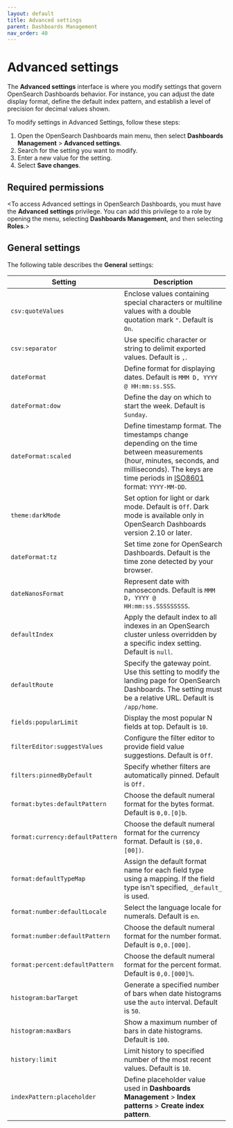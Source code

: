 ```yaml
---
layout: default
title: Advanced settings
parent: Dashboards Management
nav_order: 40
---
```


# Advanced settings

The **Advanced settings** interface is where you modify settings that govern OpenSearch Dashboards behavior. For instance, you can adjust the date display format, define the default index pattern, and establish a level of precision for decimal values shown.

To modify settings in Advanced Settings, follow these steps:

1. Open the OpenSearch Dashboards main menu, then select **Dashboards Management** > **Advanced settings**.
2. Search for the setting you want to modify.
3. Enter a new value for the setting. 
4. Select **Save changes**.

## Required permissions

<To access Advanced settings in OpenSearch Dashboards, you must have the **Advanced settings** privilege. You can add this privilege to a role by opening the menu, selecting **Dashboards Management**, and then selecting **Roles**.><This is example text and needs to be tailored for Dashboards.>

## General settings

The following table describes the **General** settings:

Setting  | Description  |
---------|--------------|
`csv:quoteValues`  | Enclose values containing special characters or multiline values with a double quotation mark `"`. Default is `On`.  |
`csv:separator`  | Use specific character or string to delimit exported values. Default is `,`.  |
`dateFormat`  | Define format for displaying dates. Default is `MMM D, YYYY @ HH:mm:ss.SSS`.  |
`dateFormat:dow`  | Define the day on which to start the week. Default is `Sunday`.  |
`dateFormat:scaled`  | Define timestamp format. The timestamps change depending on the time between measurements (hour, minutes, seconds, and milliseconds). The keys are time periods in [ISO8601](https://www.iso.org/iso-8601-date-and-time-format.html) format: `YYYY-MM-DD`.   |
`theme:darkMode` | Set option for light or dark mode. Default is `Off`. Dark mode is available only in OpenSearch Dashboards version 2.10 or later. |
`dateFormat:tz`  | Set time zone for OpenSearch Dashboards. Default is the time zone detected by your browser.  |
`dateNanosFormat`  | Represent date with nanoseconds. Default is `MMM D, YYYY @ HH:mm:ss.SSSSSSSSS`.  |
`defaultIndex`  | Apply the default index to all indexes in an OpenSearch cluster unless overridden by a specific index setting. Default is `null`.  |
`defaultRoute`  | Specify the gateway point. Use this setting to modify the landing page for OpenSearch Dashboards. The setting must be a relative URL. Default is `/app/home`. |
`fields:popularLimit` | Display the most popular N fields at top. Default is `10`.  |
`filterEditor:suggestValues` | Configure the filter editor to provide field value suggestions. Default is `Off`.  |
`filters:pinnedByDefault`  | Specify whether filters are automatically pinned. Default is `Off.`  |
`format:bytes:defaultPattern`  | Choose the default numeral format for the bytes format. Default is `0,0.[0]b`.  |
`format:currency:defaultPattern` | Choose the default numeral format for the currency format. Default is `($0,0.[00])`.  |
`format:defaultTypeMap` | Assign the default format name for each field type using a mapping. If the field type isn't specified, `_default_` is used.  |
`format:number:defaultLocale`  | Select the language locale for numerals. Default is `en`.  |
`format:number:defaultPattern`  | Choose the default numeral format for the number format. Default is `0,0.[000]`.  |
`format:percent:defaultPattern`  | Choose the default numeral format for the percent format. Default is `0,0.[000]%`.  |
`histogram:barTarget`  |  Generate a specified number of bars when date histograms use the `auto` interval. Default is `50`.  |
`histogram:maxBars`  | Show a maximum number of bars in date histograms. Default is `100`.  |
`history:limit` | Limit history to specified number of the most recent values. Default is `10`.  |
`indexPattern:placeholder`  | Define placeholder value used in **Dashboards Management** > **Index patterns** > **Create index pattern**.  |



 

